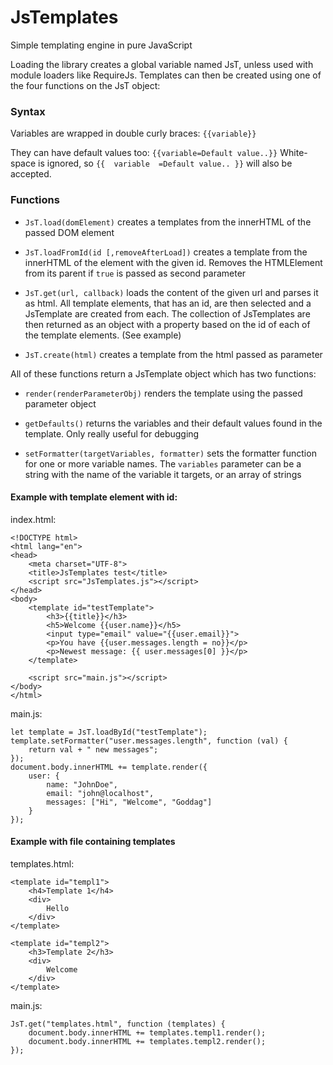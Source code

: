 # JsTemplates

Simple templating engine in pure JavaScript

Loading the library creates a global variable named JsT, unless used with module loaders like RequireJs.
Templates can then be created using one of the four functions on the JsT object:


### Syntax
Variables are wrapped in double curly braces: `{{variable}}`

They can have default values too: `{{variable=Default value..}}`
White-space is ignored, so `{{  variable  =Default value.. }}` will also be accepted.


### Functions
* `JsT.load(domElement)` creates a templates from the innerHTML of the passed DOM element

* `JsT.loadFromId(id [,removeAfterLoad])` creates a template from the innerHTML of the element with the given id. 
Removes the HTMLElement from its parent if `true` is passed as second parameter

* `JsT.get(url, callback)` loads the content of the given url and parses it as html.
All template elements, that has an id, are then selected and a JsTemplate are created from each. 
The collection of JsTemplates are then returned as an object with a property based on the id of each of the template elements. (See example)

* `JsT.create(html)` creates a template from the html passed as parameter

All of these functions return a JsTemplate object which has two functions:

* `render(renderParameterObj)` renders the template using the passed parameter object

* `getDefaults()` returns the variables and their default values found in the template. Only really useful for debugging

* `setFormatter(targetVariables, formatter)` sets the formatter function for one or more variable names. 
The `variables` parameter can be a string with the name of the variable it targets, or an array of strings


#### Example with template element with id:
index.html:
```
<!DOCTYPE html>
<html lang="en">
<head>
    <meta charset="UTF-8">
    <title>JsTemplates test</title>
    <script src="JsTemplates.js"></script>
</head>
<body>
    <template id="testTemplate">
        <h3>{{title}}</h3>
        <h5>Welcome {{user.name}}</h5>
        <input type="email" value="{{user.email}}">
        <p>You have {{user.messages.length = no}}</p>
        <p>Newest message: {{ user.messages[0] }}</p>
    </template>
   
    <script src="main.js"></script>
</body>
</html>
```
main.js:
```
let template = JsT.loadById("testTemplate");
template.setFormatter("user.messages.length", function (val) {
    return val + " new messages";
});
document.body.innerHTML += template.render({
    user: {
        name: "JohnDoe",
        email: "john@localhost",
        messages: ["Hi", "Welcome", "Goddag"]
    }
});
```


#### Example with file containing templates
templates.html:
```
<template id="templ1">
    <h4>Template 1</h4>
    <div>
        Hello
    </div>
</template>

<template id="templ2">
    <h3>Template 2</h3>
    <div>
        Welcome
    </div>
</template>
```
main.js:
```
JsT.get("templates.html", function (templates) {
    document.body.innerHTML += templates.templ1.render();
    document.body.innerHTML += templates.templ2.render();
});
```